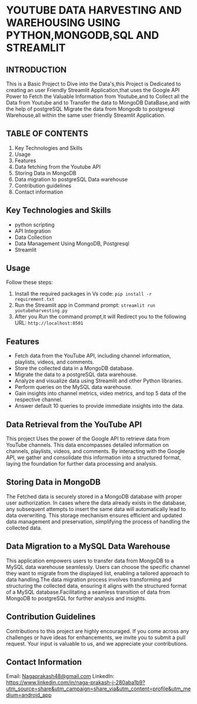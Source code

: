 # YOUTUBE DATA HARVESTING AND WAREHOUSING USING PYTHON,MONGODB,SQL AND STREAMLIT

## INTRODUCTION
This is a Basic Project to Dive into the Data's,this Project is Dedicated to creating an user Friendly Streamlit Application,that uses the Google API Power to        Fetch the Valuable Information from Youtube,and to Collect all the Data from Youtube and to Transfer the data to MongoDB DataBase,and with the help of                 postgreSQL  Migrate the data from Mongodb to postgresql Warehouse,all within the same user friendly Streamlit Application.

## TABLE OF CONTENTS
1. Key Technologies and Skills
2. Usage
3. Features
4. Data fetching from the Youtube API
5. Storing Data in MongoDB
6. Data migration to postgreSQL Data warehouse
7. Contribution guidelines
8. Contact information

## Key Technologies and Skills
- python scripting
- API Integration
- Data Collection
- Data Management Using
  MongoDB,
  Postgresql
- Streamlit

## Usage
 Follow these steps:

  1. Install the required packages in Vs code: ```pip install -r requirement.txt``` 
  2. Run the Streamlit app in Command prompt: ```streamlit run youtubeharvesting.py```
  3. After you Run the command prompt,it will Redirect you to the following URL: ```http://localhost:8501```

## Features
  - Fetch data from the YouTube API, including channel information, playlists, videos, and comments.
  - Store the collected data in a MongoDB database.
  - Migrate the data to a postgreSQL data warehouse.
  - Analyze and visualize data using Streamlit and other Python libraries.
  - Perform queries on the MySQL data warehouse.
  - Gain insights into channel metrics, video metrics, and top 5 data of the respective channel.
  - Answer default 10 queries to provide immediate insights into the data.


## Data Retrieval from the YouTube API
  This project Uses the power of the Google API to retrieve data from YouTube channels. This data encompasses detailed information on channels, playlists, videos, and comments. By interacting with the Google API, we gather and consolidate this information into a structured format, laying the foundation for further data processing and analysis.
   
## Storing Data in MongoDB
  The Fetched data is securely stored in a MongoDB database with proper user authorization. In cases where the data already exists in the database, any subsequent attempts to insert the same data will automatically lead to data overwriting. This storage mechanism ensures efficient and updated data management and preservation, simplifying the process of handling the collected data.
  
## Data Migration to a MySQL Data Warehouse
  This application empowers users to transfer data from MongoDB to a MySQL data warehouse seamlessly. Users can choose the specific channel they want to migrate from the displayed list, enabling a tailored approach to data handling.The data migration process involves transforming and structuring the collected data, ensuring it aligns with the structured format of a MySQL database.Facilitating a seamless transition of data from MongoDB to postgreSQL for further analysis and insights.
  
## Contribution Guidelines
  Contributions to this project are highly encouraged. If you come across any challenges or have ideas for enhancements, we invite you to submit a pull request. Your input is valuable to us, and we appreciate your contributions.

## Contact Information
  Email: Nagaprakash48@gmail.com
  LinkedIn: https://www.linkedin.com/in/naga-prakash-j-280aba1b9?utm_source=share&utm_campaign=share_via&utm_content=profile&utm_medium=android_app
